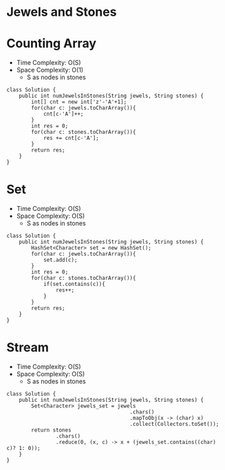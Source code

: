 # Jewels and Stones
# Counting Array
* Time Complexity: O(S)
* Space Complexity: O(1)
	* S as nodes in stones
```
class Solution {
    public int numJewelsInStones(String jewels, String stones) {
        int[] cnt = new int['z'-'A'+1];
        for(char c: jewels.toCharArray()){
            cnt[c-'A']++;
        }
        int res = 0;
        for(char c: stones.toCharArray()){
            res += cnt[c-'A'];
        }
        return res;
    }
}
```
# Set
* Time Complexity: O(S)
* Space Complexity: O(S)
	* S as nodes in stones
```
class Solution {
    public int numJewelsInStones(String jewels, String stones) {
        HashSet<Character> set = new HashSet();
        for(char c: jewels.toCharArray()){
            set.add(c);
        }
        int res = 0;
        for(char c: stones.toCharArray()){
            if(set.contains(c)){
                res++;
            }
        }
        return res;
    }
}
```
# Stream
* Time Complexity: O(S)
* Space Complexity: O(S)
	* S as nodes in stones
```
class Solution {
    public int numJewelsInStones(String jewels, String stones) {
        Set<Character> jewels_set = jewels
                                        .chars()
                                        .mapToObj(x -> (char) x)
                                        .collect(Collectors.toSet());
        return stones
                .chars()
                .reduce(0, (x, c) -> x + (jewels_set.contains((char) c)? 1: 0));
    }
}
```